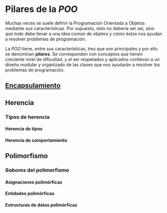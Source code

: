 # Pilares de la *POO*
Muchas veces se suele definir la Programación Orientada a Objetos mediante sus características. Por supuesto, esto no debería ser así, sino que todo debe llevar a una idea común de objetos y cómo éstos nos ayudan a resolver problemas de programación.

La *POO* tiene, entre sus características, tres que son principales y por ello se denominan **pilares**. Se corresponden con conceptos que tienen creciente nivel de dificultad, y al ser respetados y aplicados conllevan a un diseño modular y organizado de las clases que nos ayudarán a resolver los problemas de programación.

## [Encapsulamiento](01_pilares/01_01_encapsulamiento.md)
## Herencia
### Tipos de herencia
#### Herencia de tipos
#### Herencia de comportamiento

## Polimorfismo
### *Sabores* del polimorfismo
#### Asignaciones polimórficas
#### Entidades polimórficas
#### Estructuras de datos polimórficas